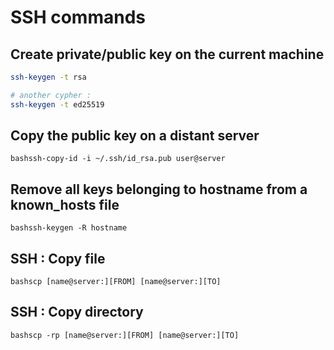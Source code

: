 # SSH commands

## Create private/public key on the current machine
```bash
ssh-keygen -t rsa

# another cypher :
ssh-keygen -t ed25519
```

## Copy the public key on a distant server
```bashssh-copy-id -i ~/.ssh/id_rsa.pub user@server```

## Remove all keys belonging to hostname from a known_hosts file
```bashssh-keygen -R hostname```

## SSH : Copy file
```bashscp [name@server:][FROM] [name@server:][TO]```

## SSH : Copy directory
```bashscp -rp [name@server:][FROM] [name@server:][TO]```



